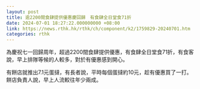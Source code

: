 ```yaml
---
layout: post
title: 逾2200間食肆提供優惠慶回歸　有食肆全日堂食71折
date: 2024-07-01 18:27:22.000000000 +08:00
link: https://news.rthk.hk/rthk/ch/component/k2/1759829-20240701.htm
categories: rthk
---
```


為慶祝七一回歸周年，超過2200間食肆提供優惠，有食肆全日堂食71折，有食客說，早上排隊等候的人較多，對於有優惠感到開心。

有餅店就推出7.1元蛋撻，有長者說，平時每個蛋撻約10元，趁有優惠買了一打。餅店負責人說，早上人流較往年少兩成。
